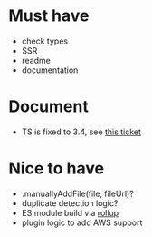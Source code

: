 # Must have
 - check types
 - SSR
 - readme
 - documentation

# Document
- TS is fixed to 3.4, see [this ticket](https://github.com/prisma-labs/nexus-prisma/issues/291#issuecomment-500809355)

# Nice to have
 - .manuallyAddFile(file, fileUrl)?
 - duplicate detection logic?
 - ES module build via [rollup](https://github.com/rollup/rollup-plugin-commonjs)
 - plugin logic to add AWS support
